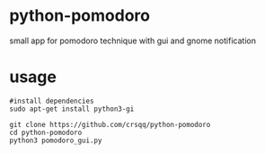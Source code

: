 # python-pomodoro
small app for pomodoro technique with gui and gnome notification

# usage
```
#install dependencies
sudo apt-get install python3-gi

git clone https://github.com/crsqq/python-pomodoro
cd python-pomodoro
python3 pomodoro_gui.py
```
